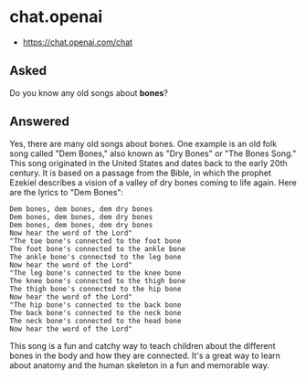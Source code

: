 # chat.openai
- <https://chat.openai.com/chat>
## Asked
Do you know any old songs about **bones**?
## Answered
Yes, there are many old songs about bones. One example is an old folk song called "Dem Bones," also known as "Dry Bones" or "The Bones Song." This song originated in the United States and dates back to the early 20th century. It is based on a passage from the Bible, in which the prophet Ezekiel describes a vision of a valley of dry bones coming to life again.
Here are the lyrics to "Dem Bones":
```
Dem bones, dem bones, dem dry bones
Dem bones, dem bones, dem dry bones
Dem bones, dem bones, dem dry bones
Now hear the word of the Lord"
"The toe bone's connected to the foot bone
The foot bone's connected to the ankle bone
The ankle bone's connected to the leg bone
Now hear the word of the Lord"
"The leg bone's connected to the knee bone
The knee bone's connected to the thigh bone
The thigh bone's connected to the hip bone
Now hear the word of the Lord"
"The hip bone's connected to the back bone
The back bone's connected to the neck bone
The neck bone's connected to the head bone
Now hear the word of the Lord"
```
This song is a fun and catchy way to teach children about the different bones in the body and how they are connected. It's a great way to learn about anatomy and the human skeleton in a fun and memorable way.
